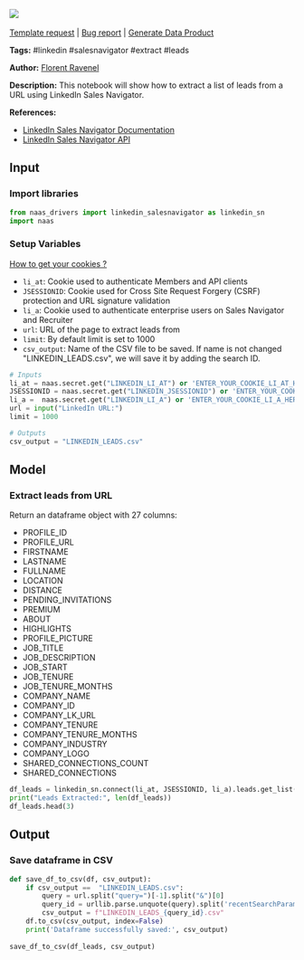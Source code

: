 <a href="https://app.naas.ai/user-redirect/naas/downloader?url=https://raw.githubusercontent.com/jupyter-naas/awesome-notebooks/master/LinkedIn%20Sales%20Navigator/LinkedIn_Sales_Navigator_Extract_Leads_List_from_URL.ipynb" target="_parent"><img src="https://naasai-public.s3.eu-west-3.amazonaws.com/open_in_naas.svg"/></a><br><br><a href="https://github.com/jupyter-naas/awesome-notebooks/issues/new?assignees=&labels=&template=template-request.md&title=Tool+-+Action+of+the+notebook+">Template request</a> | <a href="https://github.com/jupyter-naas/awesome-notebooks/issues/new?assignees=&labels=bug&template=bug_report.md&title=LinkedIn+Sales+Navigator+-+Extract+Leads+List+from+URL:+Error+short+description">Bug report</a> | <a href="https://app.naas.ai/user-redirect/naas/downloader?url=https://raw.githubusercontent.com/jupyter-naas/awesome-notebooks/master/Naas/Naas_Start_data_product.ipynb" target="_parent">Generate Data Product</a>

**Tags:** #linkedin #salesnavigator #extract #leads

**Author:** [Florent Ravenel](https://www.linkedin.com/in/florent-ravenel/)

**Description:** This notebook will show how to extract a list of leads from a URL using LinkedIn Sales Navigator.

**References:**
- [LinkedIn Sales Navigator Documentation](https://docs.microsoft.com/en-us/linkedin/sales-navigator/)
- [LinkedIn Sales Navigator API](https://docs.microsoft.com/en-us/linkedin/sales-navigator/api-overview)

## Input

### Import libraries


```python
from naas_drivers import linkedin_salesnavigator as linkedin_sn
import naas
```

### Setup Variables
<a href='https://www.notion.so/LinkedIn-driver-Get-your-cookies-d20a8e7e508e42af8a5b52e33f3dba75'>How to get your cookies ?</a>
- `li_at`: Cookie used to authenticate Members and API clients
- `JSESSIONID`: Cookie used for Cross Site Request Forgery (CSRF) protection and URL signature validation
- `li_a`: Cookie used to authenticate enterprise users on Sales Navigator and Recruiter
- `url`: URL of the page to extract leads from
- `limit`: By default limit is set to 1000
- `csv_output`: Name of the CSV file to be saved. If name is not changed "LINKEDIN_LEADS.csv", we will save it by adding the search ID.


```python
# Inputs
li_at = naas.secret.get("LINKEDIN_LI_AT") or 'ENTER_YOUR_COOKIE_LI_AT_HERE'  # Used to authenticate Members and API clients
JSESSIONID = naas.secret.get("LINKEDIN_JSESSIONID") or 'ENTER_YOUR_COOKIE_JSESSIONID_HERE'  # Used for Cross Site Request Forgery (CSRF) protection and URL signature validation.
li_a =  naas.secret.get("LINKEDIN_LI_A") or 'ENTER_YOUR_COOKIE_LI_A_HERE'  # Used to authenticate enterprise users on Sales Navigator and Recruiter
url = input("LinkedIn URL:")
limit = 1000

# Outputs
csv_output = "LINKEDIN_LEADS.csv"
```

## Model

### Extract leads from URL
Return an dataframe object with 27 columns:
- PROFILE_ID                    
- PROFILE_URL                   
- FIRSTNAME                     
- LASTNAME                      
- FULLNAME                      
- LOCATION                      
- DISTANCE                      
- PENDING_INVITATIONS           
- PREMIUM                       
- ABOUT                         
- HIGHLIGHTS                    
- PROFILE_PICTURE               
- JOB_TITLE                     
- JOB_DESCRIPTION               
- JOB_START                     
- JOB_TENURE         
- JOB_TENURE_MONTHS
- COMPANY_NAME                  
- COMPANY_ID                    
- COMPANY_LK_URL                
- COMPANY_TENURE      
- COMPANY_TENURE_MONTHS
- COMPANY_INDUSTRY              
- COMPANY_LOGO                  
- SHARED_CONNECTIONS_COUNT
- SHARED_CONNECTIONS


```python
df_leads = linkedin_sn.connect(li_at, JSESSIONID, li_a).leads.get_list(url, limit=limit)
print("Leads Extracted:", len(df_leads))
df_leads.head(3)
```

## Output

### Save dataframe in CSV


```python
def save_df_to_csv(df, csv_output):
    if csv_output ==  "LINKEDIN_LEADS.csv":
        query = url.split("query=")[-1].split("&")[0]
        query_id = urllib.parse.unquote(query).split('recentSearchParam:(id:')[-1].split(",")[0]
        csv_output = f"LINKEDIN_LEADS_{query_id}.csv"
    df.to_csv(csv_output, index=False)
    print('Dataframe successfully saved:', csv_output)
    
save_df_to_csv(df_leads, csv_output)
```

